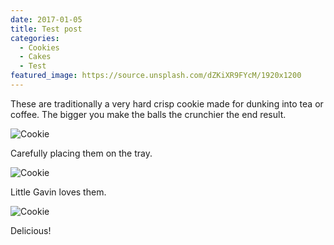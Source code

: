 ```yaml
---
date: 2017-01-05
title: Test post
categories:
  - Cookies
  - Cakes
  - Test
featured_image: https://source.unsplash.com/dZKiXR9FYcM/1920x1200
---
```

These are traditionally a very hard crisp cookie made for dunking into tea or coffee. The bigger you make the balls the crunchier the end result.

![Cookie](https://source.unsplash.com/euGck1ifvp0)

Carefully placing them on the tray.

![Cookie](https://source.unsplash.com/z4qzNEwtqSM)

Little Gavin loves them.

![Cookie](https://source.unsplash.com/YnrSLOAjOEA)

Delicious!